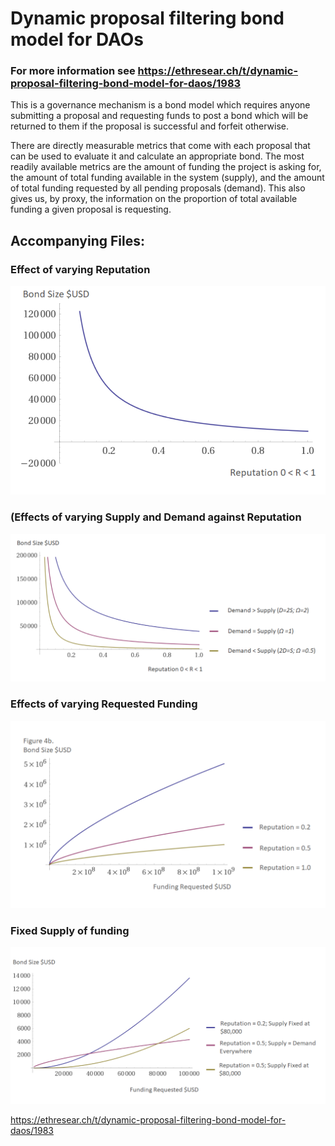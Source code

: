 # Dynamic proposal filtering bond model for DAOs

### For more information see https://ethresear.ch/t/dynamic-proposal-filtering-bond-model-for-daos/1983

This is a governance mechanism is a bond model which requires anyone submitting a proposal and requesting funds to post a bond which will be returned to them if the proposal is successful and forfeit otherwise.

There are directly measurable metrics that come with each proposal that can be used to evaluate it and calculate an appropriate bond. The most readily available metrics are the amount of funding the project is asking for, the amount of total funding available in the system (supply), and the amount of total funding requested by all pending proposals (demand). This also gives us, by proxy, the information on the proportion of total available funding a given proposal is requesting.


## Accompanying Files:

### Effect of varying Reputation
![Varying Reputation](https://raw.githubusercontent.com/Tomasvrba/DAO-bond-model-files/master/VaryingReputation.png?token=ADLDUDLWZZNV4O34EER7OJS422XCO)

### (Effects of varying Supply and Demand against Reputation
![Varying supply and demand](https://raw.githubusercontent.com/Tomasvrba/DAO-bond-model-files/master/VaryingOmega.png?token=ADLDUDJXXEVQGN5KHYBYX72422XKC)

### Effects of varying Requested Funding
![Varying requested funding](https://raw.githubusercontent.com/Tomasvrba/DAO-bond-model-files/master/VaryingRequestedFunding.png?token=ADLDUDKUFSM6JGE3RDUCHRS422XMI)

### Fixed Supply of funding
![Fixed supply](https://raw.githubusercontent.com/Tomasvrba/DAO-bond-model-files/master/FixedSupply.png?token=ADLDUDJ7JNDRZQ2SOQPRWVK422X22)

https://ethresear.ch/t/dynamic-proposal-filtering-bond-model-for-daos/1983
